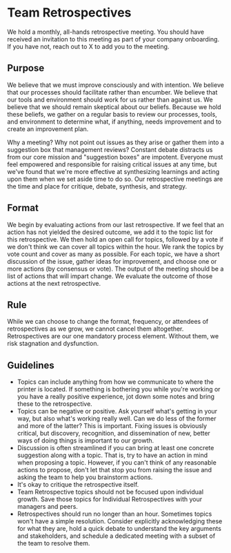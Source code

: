 # Team Retrospectives
We hold a monthly, all-hands retrospective meeting. You should have received an invitation to this meeting as part of your company onboarding. If you have not, reach out to X to add you to the meeting.

## Purpose
We believe that we must improve consciously and with intention. We believe that our processes should facilitate rather than encumber. We believe that our tools and environment should work for us rather than against us. We believe that we should remain skeptical about our beliefs. Because we hold these beliefs, we gather on a regular basis to review our processes, tools, and environment to determine what, if anything, needs improvement and to create an improvement plan.

Why a meeting? Why not point out issues as they arise or gather them into a suggestion box that management reviews? Constant debate distracts us from our core mission and "suggestion boxes" are impotent. Everyone must feel empowered and responsible for raising critical issues at any time, but we've found that we're more effective at synthesizing learnings and acting upon them when we set aside time to do so. Our retrospective meetings are the time and place for critique, debate, synthesis, and strategy.

## Format
We begin by evaluating actions from our last retrospective. If we feel that an action has not yielded the desired outcome, we add it to the topic list for this retrospective. We then hold an open call for topics, followed by a vote if we don't think we can cover all topics within the hour. We rank the topics by vote count and cover as many as possible. For each topic, we have a short discussion of the issue, gather ideas for improvement, and choose one or more actions (by consensus or vote). The output of the meeting should be a list of actions that will impart change. We evaluate the outcome of those actions at the next retrospective.

## Rule
While we can choose to change the format, frequency, or attendees of retrospectives as we grow, we cannot cancel them altogether. Retrospectives are our one mandatory process element. Without them, we risk stagnation and dysfunction.

## Guidelines
* Topics can include anything from how we communicate to where the printer is located. If something is bothering you while you're working or you have a really positive experience, jot down some notes and bring these to the retrospective.
* Topics can be negative or positive. Ask yourself what's getting in your way, but also what's working really well. Can we do less of the former and more of the latter? This is important. Fixing issues is obviously critical, but discovery, recognition, and dissemination of new, better ways of doing things is important to our growth.
* Discussion is often streamlined if you can bring at least one concrete suggestion along with a topic. That is, try to have an action in mind when proposing a topic. However, if you can't think of any reasonable actions to propose, don't let that stop you from raising the issue and asking the team to help you brainstorm actions.
* It's okay to critique the retrospective itself.
* Team Retrospective topics should not be focused upon individual growth. Save those topics for Individual Retrospectives with your managers and peers.
* Retrospectives should run no longer than an hour. Sometimes topics won't have a simple resolution. Consider explicitly acknowledging these for what they are, hold a quick debate to understand the key arguments and stakeholders, and schedule a dedicated meeting with a subset of the team to resolve them.
